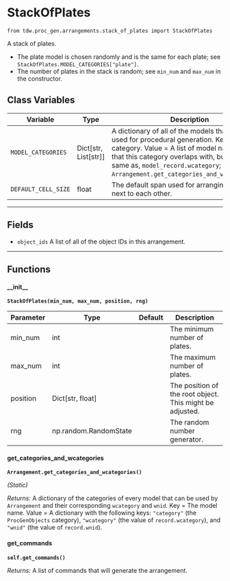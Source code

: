# StackOfPlates

`from tdw.proc_gen.arrangements.stack_of_plates import StackOfPlates`

A stack of plates.

- The plate model is chosen randomly and is the same for each plate; see `StackOfPlates.MODEL_CATEGORIES["plate"]`.
- The number of plates in the stack is random; see `min_num` and `max_num` in the constructor.

## Class Variables

| Variable | Type | Description | Value |
| --- | --- | --- | --- |
| `MODEL_CATEGORIES` | Dict[str, List[str]] | A dictionary of all of the models that may be used for procedural generation. Key = The category. Value = A list of model names. Note that this category overlaps with, but is not the same as, `model_record.wcategory`; see: `Arrangement.get_categories_and_wcategories()`. | `loads(Path(resource_filename(__name__, "data/models.json")).read_text())` |
| `DEFAULT_CELL_SIZE` | float | The default span used for arranging objects next to each other. | `0.6096` |

***

## Fields

- `object_ids` A list of all of the object IDs in this arrangement.

***

## Functions

#### \_\_init\_\_

**`StackOfPlates(min_num, max_num, position, rng)`**

| Parameter | Type | Default | Description |
| --- | --- | --- | --- |
| min_num |  int |  | The minimum number of plates. |
| max_num |  int |  | The maximum number of plates. |
| position |  Dict[str, float] |  | The position of the root object. This might be adjusted. |
| rng |  np.random.RandomState |  | The random number generator. |

#### get_categories_and_wcategories

**`Arrangement.get_categories_and_wcategories()`**

_(Static)_

_Returns:_  A dictionary of the categories of every model that can be used by `Arrangement` and their corresponding `wcategory` and `wnid`. Key = The model name. Value = A dictionary with the following keys: `"category"` (the `ProcGenObjects` category), `"wcategory"` (the value of `record.wcategory`), and `"wnid"` (the value of `record.wnid`).

#### get_commands

**`self.get_commands()`**

_Returns:_  A list of commands that will generate the arrangement.